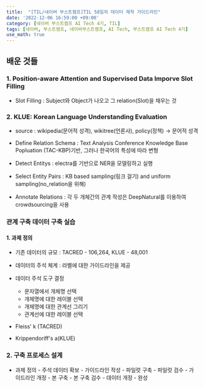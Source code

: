 ```yaml
---
title:  "[TIL/네이버 부스트캠프]TIL 58일차 데이터 제작 가이드라인"
date: '2022-12-06 16:59:00 +09:00'
category: [네이버 부스트캠프 AI Tech 4기, TIL]
tags: [네이버, 부스트캠프, 네이버부스트캠프, AI Tech, 부스트캠프 AI Tech 4기]
use_math: true
---
```

## 배운 것들

### 1. Position-aware Attention and Supervised Data Imporve Slot Filling

- Slot Filling : Subject와 Object가 나오고 그 relation(Slot)을 채우는 것

### 2. KLUE: Korean Language Understanding Evaluation

- source : wikipedia(문어적 성격), wikitree(언론사), policy(정책) -> 문어적 성격
- Define Relation Schema : Text Analysis Conference Knowledge Base Popluation (TAC-KBP)기반, 그러나 한국어의 특성에 따라 변형

- Detect Entitys : electra를 기반으로 NER을 모델링하고 실행
- Select Entity Pairs : KB based sampling(링크 걸기) and uniform sampling(no_relation을 위해)
- Annotate Relations : 각 두 개체간의 관계 작성은 DeepNatural를 이용하여 crowdsourcing을 사용

### 관계 구축 데이터 구축 실습

#### 1. 과제 정의
- 기존 데이터의 규모 : TACRED - 106,264, KLUE - 48,001
- 데이터의 주석 체계 : 라벨에 대한 가이드라인을 제공
- 데이터 주석 도구 결정
    - 문자열에서 개체명 선택
    - 개체명에 대한 레이블 선택
    - 개체명에 대한 관계선 그리기
    - 관계선에 대한 레이블 선택

- Fleiss' k (TACRED)
- Krippendoriff's a(KLUE)

### 2. 구축 프로세스 설계

- 과제 정의 - 주석 데이터 확보 - 가이드라인 작성 - 파일럿 구축 - 파일럿 검수 - 가이드라인 개정 - 본 구축 - 본 구축 검수 - 데이터 개정 - 완성
